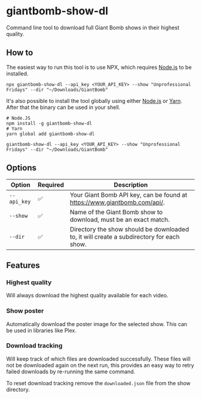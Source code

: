 # giantbomb-show-dl

Command line tool to download full Giant Bomb shows in their highest quality.

## How to

The easiest way to run this tool is to use NPX, which requires [Node.js](https://nodejs.org/) to be installed.

```shell
npx giantbomb-show-dl --api_key <YOUR_API_KEY> --show "Unprofessional Fridays" --dir "~/Downloads/GiantBomb"
```

It's also possible to install the tool globally using either [Node.js](https://nodejs.org/) or [Yarn](https://yarnpkg.com/). After that the binary can be used in your shell.

```shell
# Node.JS
npm install -g giantbomb-show-dl
# Yarn
yarn global add giantbomb-show-dl

giantbomb-show-dl --api_key <YOUR_API_KEY> --show "Unprofessional Fridays" --dir "~/Downloads/GiantBomb"
```

## Options

| Option      | Required | Description                                                                              |
| ----------- | -------- | ---------------------------------------------------------------------------------------- |
| `--api_key` | ✅       | Your Giant Bomb API key, can be found at https://www.giantbomb.com/api/.                 |
| `--show`    | ✅       | Name of the Giant Bomb show to download, must be an exact match.                         |
| `--dir`     | ✅       | Directory the show should be downloaded to, it will create a subdirectory for each show. |

## Features

### Highest quality

Will always download the highest quality available for each video.

### Show poster

Automatically download the poster image for the selected show. This can be used in libraries like Plex.

### Download tracking

Will keep track of which files are downloaded successfully. These files will not be downloaded again on the next run, this provides an easy way to retry failed downloads by re-running the same command.

To reset download tracking remove the `downloaded.json` file from the show directory.
